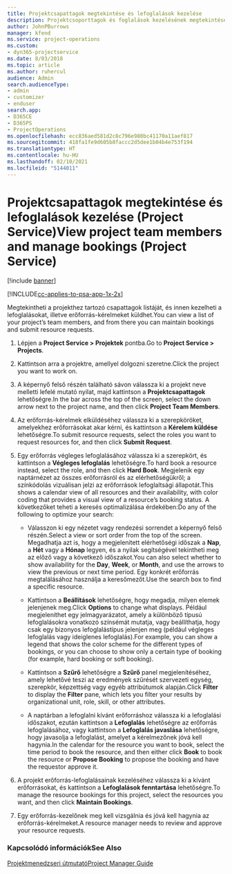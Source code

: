 ```yaml
---
title: Projektcsapattagok megtekintése és lefoglalások kezelése
description: Projektcsoporttagok és foglalások kezelésének megtekintése a Project Service szolgáltatásban
author: JohnPBurrows
manager: kfend
ms.service: project-operations
ms.custom:
- dyn365-projectservice
ms.date: 8/03/2018
ms.topic: article
ms.author: ruhercul
audience: Admin
search.audienceType:
- admin
- customizer
- enduser
search.app:
- D365CE
- D365PS
- ProjectOperations
ms.openlocfilehash: ecc836aed581d2c8c796e980bc41170a11aef817
ms.sourcegitcommit: 418fa1fe9d605b8faccc2d5dee1b04b4e753f194
ms.translationtype: HT
ms.contentlocale: hu-HU
ms.lasthandoff: 02/10/2021
ms.locfileid: "5144011"
---
```

# <a name="view-project-team-members-and-manage-bookings-project-service"></a><span data-ttu-id="6823b-103">Projektcsapattagok megtekintése és lefoglalások kezelése (Project Service)</span><span class="sxs-lookup"><span data-stu-id="6823b-103">View project team members and manage bookings (Project Service)</span></span>

[!include [banner](../includes/psa-now-project-operations.md)]

[!INCLUDE[cc-applies-to-psa-app-1x-2x](../includes/cc-applies-to-psa-app-1x-2x.md)]

<span data-ttu-id="6823b-104">Megtekintheti a projekthez tartozó csapattagok listáját, és innen kezelheti a lefoglalásokat, illetve erőforrás-kérelmeket küldhet.</span><span class="sxs-lookup"><span data-stu-id="6823b-104">You can view a list of your project’s team members, and from there you can maintain bookings and submit resource requests.</span></span>  
  
1.  <span data-ttu-id="6823b-105">Lépjen a **Project Service > Projektek** pontba.</span><span class="sxs-lookup"><span data-stu-id="6823b-105">Go to **Project Service > Projects**.</span></span>  
  
2.  <span data-ttu-id="6823b-106">Kattintson arra a projektre, amellyel dolgozni szeretne.</span><span class="sxs-lookup"><span data-stu-id="6823b-106">Click the project you want to work on.</span></span>  
  
3.  <span data-ttu-id="6823b-107">A képernyő felső részén található sávon válassza ki a projekt neve melletti lefelé mutató nyilat, majd kattintson a **Projektcsapattagok** lehetőségre.</span><span class="sxs-lookup"><span data-stu-id="6823b-107">In the bar across the top of the screen, select the down arrow next to the project name, and then click **Project Team Members**.</span></span>  
  
4.  <span data-ttu-id="6823b-108">Az erőforrás-kérelmek elküldéséhez válassza ki a szerepköröket, amelyekhez erőforrásokat akar kérni, és kattintson a **Kérelem küldése** lehetőségre.</span><span class="sxs-lookup"><span data-stu-id="6823b-108">To submit resource requests, select the roles you want to request resources for, and then click **Submit Request**.</span></span>  
  
5.  <span data-ttu-id="6823b-109">Egy erőforrás végleges lefoglalásához válassza ki a szerepkört, és kattintson a **Végleges lefoglalás** lehetőségre.</span><span class="sxs-lookup"><span data-stu-id="6823b-109">To hard book a resource instead, select the role, and then click **Hard Book**.</span></span> <span data-ttu-id="6823b-110">Megjelenik egy naptárnézet az összes erőforrásról és az elérhetőségükről; a színkódolás vizuálisan jelzi az erőforrások lefoglaltsági állapotát.</span><span class="sxs-lookup"><span data-stu-id="6823b-110">This shows a calendar view of all resources and their availability, with color coding that provides a visual view of a resource’s booking status.</span></span> <span data-ttu-id="6823b-111">A következőket teheti a keresés optimalizálása érdekében:</span><span class="sxs-lookup"><span data-stu-id="6823b-111">Do any of the following to optimize your search:</span></span>  
  
    -   <span data-ttu-id="6823b-112">Válasszon ki egy nézetet vagy rendezési sorrendet a képernyő felső részén.</span><span class="sxs-lookup"><span data-stu-id="6823b-112">Select a view or sort order from the top of the screen.</span></span> <span data-ttu-id="6823b-113">Megadhatja azt is, hogy a megjelenített elérhetőségi időszak a **Nap**, a **Hét** vagy a **Hónap** legyen, és a nyilak segítségével tekintheti meg az előző vagy a következő időszakot.</span><span class="sxs-lookup"><span data-stu-id="6823b-113">You can also select whether to show availability for the **Day**, **Week**, or **Month**, and use the arrows to view the previous or next time period.</span></span> <span data-ttu-id="6823b-114">Egy konkrét erőforrás megtalálásához használja a keresőmezőt.</span><span class="sxs-lookup"><span data-stu-id="6823b-114">Use the search box to find a specific resource.</span></span>  
  
    -   <span data-ttu-id="6823b-115">Kattintson a **Beállítások** lehetőségre, hogy megadja, milyen elemek jelenjenek meg.</span><span class="sxs-lookup"><span data-stu-id="6823b-115">Click **Options** to change what displays.</span></span> <span data-ttu-id="6823b-116">Például megjeleníthet egy jelmagyarázatot, amely a különböző típusú lefoglalásokra vonatkozó színsémát mutatja, vagy beállíthatja, hogy csak egy bizonyos lefoglalástípus jelenjen meg (például végleges lefoglalás vagy ideiglenes lefoglalás).</span><span class="sxs-lookup"><span data-stu-id="6823b-116">For example, you can show a legend that shows the color scheme for the different types of bookings, or you can choose to show only a certain type of booking (for example, hard booking or soft booking).</span></span>  
  
    -   <span data-ttu-id="6823b-117">Kattintson a **Szűrő** lehetőségre a **Szűrő** panel megjelenítéséhez, amely lehetővé teszi az eredmények szűrését szervezeti egység, szerepkör, képzettség vagy egyéb attribútumok alapján.</span><span class="sxs-lookup"><span data-stu-id="6823b-117">Click **Filter** to display the **Filter** pane, which lets you filter your results by organizational unit, role, skill, or other attributes.</span></span>  
  
    -   <span data-ttu-id="6823b-118">A naptárban a lefoglalni kívánt erőforráshoz válassza ki a lefoglalási időszakot, ezután kattintson a **Lefoglalás** lehetőségre az erőforrás lefoglalásához, vagy kattintson a **Lefoglalás javaslása** lehetőségre, hogy javasolja a lefoglalást, amelyet a kérelmezőnek jóvá kell hagynia.</span><span class="sxs-lookup"><span data-stu-id="6823b-118">In the calendar for the resource you want to book, select the time period to book the resource, and then either click **Book** to book the resource or **Propose Booking** to propose the booking and have the requestor approve it.</span></span>  
  
6.  <span data-ttu-id="6823b-119">A projekt erőforrás-lefoglalásainak kezeléséhez válassza ki a kívánt erőforrásokat, és kattintson a **Lefoglalások fenntartása** lehetőségre.</span><span class="sxs-lookup"><span data-stu-id="6823b-119">To manage the resource bookings for this project, select the resources you want, and then click **Maintain Bookings**.</span></span>  
  
7.  <span data-ttu-id="6823b-120">Egy erőforrás-kezelőnek meg kell vizsgálnia és jóvá kell hagynia az erőforrás-kérelmeket.</span><span class="sxs-lookup"><span data-stu-id="6823b-120">A resource manager needs to review and approve your resource requests.</span></span>  
  
### <a name="see-also"></a><span data-ttu-id="6823b-121">Kapcsolódó információk</span><span class="sxs-lookup"><span data-stu-id="6823b-121">See Also</span></span>  
 [<span data-ttu-id="6823b-122">Projektmenedzseri útmutató</span><span class="sxs-lookup"><span data-stu-id="6823b-122">Project Manager Guide</span></span>](../psa/project-manager-guide.md)
